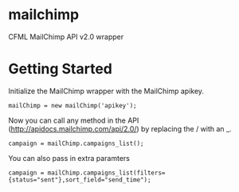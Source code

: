 mailchimp
=========

CFML MailChimp API v2.0 wrapper

Getting Started
===============

Initialize the MailChimp wrapper with the MailChimp apikey.

	mailChimp = new mailChimp('apikey');

Now you can call any method in the API (http://apidocs.mailchimp.com/api/2.0/) by replacing the / with an _.

	campaign = mailChimp.campaigns_list();

You can also pass in extra paramters

	campaign = mailChimp.campaigns_list(filters={status="sent"},sort_field="send_time");
